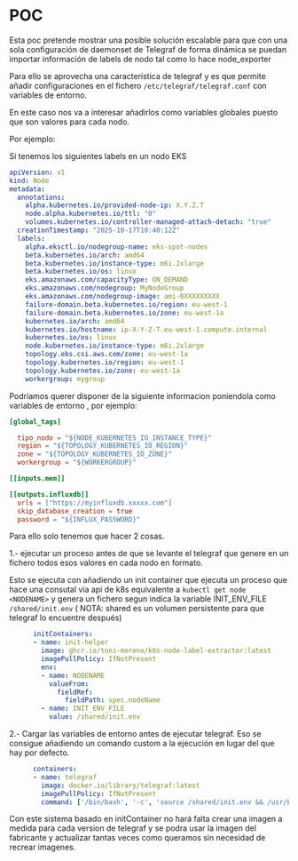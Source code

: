 # POC
Esta poc pretende mostrar una posible solución escalable para que con una sola configuración de daemonset de Telegraf de forma dinámica se puedan importar información de labels de nodo tal como lo hace node_exporter

Para ello se aprovecha una característica de telegraf y es que permite añadir configuraciones en el fichero `/etc/telegraf/telegraf.conf` con variables de entorno.

En este caso nos va a interesar añadirlos como variables globales puesto que son valores para cada nodo.

Por ejemplo:

Si tenemos los siguientes labels en un nodo EKS
```yaml
apiVersion: v1
kind: Node
metadata:
  annotations:
    alpha.kubernetes.io/provided-node-ip: X.Y.Z.T
    node.alpha.kubernetes.io/ttl: "0"
    volumes.kubernetes.io/controller-managed-attach-detach: "true"
  creationTimestamp: "2025-10-17T10:40:12Z"
  labels:
    alpha.eksctl.io/nodegroup-name: eks-spot-nodes
    beta.kubernetes.io/arch: amd64
    beta.kubernetes.io/instance-type: m6i.2xlarge
    beta.kubernetes.io/os: linux
    eks.amazonaws.com/capacityType: ON_DEMAND
    eks.amazonaws.com/nodegroup: MyNodeGroup
    eks.amazonaws.com/nodegroup-image: ami-0XXXXXXXXX
    failure-domain.beta.kubernetes.io/region: eu-west-1
    failure-domain.beta.kubernetes.io/zone: eu-west-1a
    kubernetes.io/arch: amd64
    kubernetes.io/hostname: ip-X-Y-Z-T.eu-west-1.compute.internal
    kubernetes.io/os: linux
    node.kubernetes.io/instance-type: m6i.2xlarge
    topology.ebs.csi.aws.com/zone: eu-west-1a
    topology.kubernetes.io/region: eu-west-1
    topology.kubernetes.io/zone: eu-west-1a
    workergroup: mygroup
```
Podriamos querer disponer de la siguiente informacion poniendola como variables de entorno , por ejemplo:

```toml
[global_tags]

  tipo_nodo = "${NODE_KUBERNETES_IO_INSTANCE_TYPE}"
  region = "${TOPOLOGY_KUBERNETES_IO_REGION}"
  zone = "${TOPOLOGY_KUBERNETES_IO_ZONE}"
  workergroup = "${WORKERGROUP}"

[[inputs.mem]]

[[outputs.influxdb]]
  urls = ["https://myinfluxdb.xxxxx.com"]
  skip_database_creation = true
  password = "${INFLUX_PASSWORD}"

```

Para ello solo tenemos que hacer 2 cosas.

1.- ejecutar un proceso antes de que se levante el telegraf que genere en un fichero todos esos valores en cada nodo en formato.

Esto se ejecuta con añadiendo un init container que ejecuta un proceso que hace una consutal via api de k8s equivalente a `kubectl get node <NODENAME>` y genera un fichero segun indica la variable INIT_ENV_FILE `/shared/init.env` ( NOTA: shared es un volumen persistente para que telegraf lo encuentre después)

```yaml
      initContainers:
      - name: init-helper
        image: ghcr.io/toni-moreno/k8s-node-label-extractor:latest
        imagePullPolicy: IfNotPresent
        env:
        - name: NODENAME
          valueFrom:
            fieldRef:
              fieldPath: spec.nodeName
        - name: INIT_ENV_FILE
          value: /shared/init.env
```

2.- Cargar las variables de entorno antes de ejecutar telegraf.
Eso se consigue añadiendo un comando custom a la ejecución en lugar del que hay por defecto.

```yaml
      containers:
      - name: telegraf
        image: docker.io/library/telegraf:latest
        imagePullPolicy: IfNotPresent
        command: ['/bin/bash', '-c', 'source /shared/init.env && /usr/bin/telegraf'] 
```

Con este sistema basado en initContainer no hará falta crear una imagen a medida para cada version de telegraf y se podra usar la imagen del fabricante y actualizar tantas veces como queramos sin necesidad de recrear imagenes.

